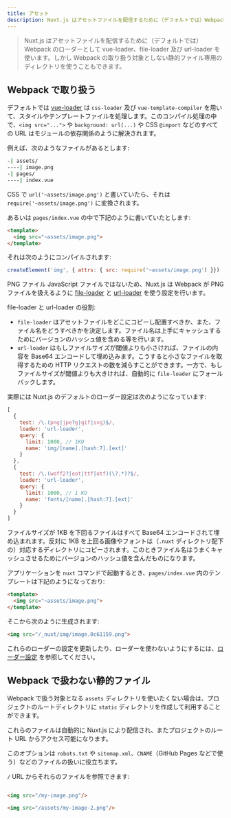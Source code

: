 ```yaml
---
title: アセット
description: Nuxt.js はアセットファイルを配信するために（デフォルトでは）Webpack のローダーとして vue-loader、file-loader 及び url-loader を使います。しかし Webpack の取り扱う対象としない静的ファイル専用のディレクトリを使うこともできます。
---
```


> Nuxt.js はアセットファイルを配信するために（デフォルトでは）Webpack のローダーとして vue-loader、file-loader 及び url-loader を使います。しかし Webpack の取り扱う対象としない静的ファイル専用のディレクトリを使うこともできます。

## Webpack で取り扱う

デフォルトでは [vue-loader](http://vue-loader.vuejs.org/en/) は `css-loader` 及び `vue-template-compiler` を用いて、スタイルやテンプレートファイルを処理します。このコンパイル処理の中で、`<img src="...">` や `background: url(...)` や CSS `@import` などのすべての URL はモジュールの依存関係のように解決されます。

例えば、次のようなファイルがあるとします:

```bash
-| assets/
----| image.png
-| pages/
----| index.vue
```

CSS で `url('~assets/image.png')` と書いていたら、それは `require('~assets/image.png')` に変換されます。

あるいは `pages/index.vue` の中で下記のように書いていたとします:

```html
<template>
  <img src="~assets/image.png">
</template>
```

それは次のようにコンパイルされます:

```js
createElement('img', { attrs: { src: require('~assets/image.png') }})
```

PNG ファイル JavaScript ファイルではないため、Nuxt.js は Webpack が PNG ファイルを扱えるように [file-loader](https://github.com/webpack/file-loader) と [url-loader](https://github.com/webpack/url-loader) を使う設定を行います。

file-loader と url-loader の役割:

- `file-loader` はアセットファイルをどこにコピーし配置すべきか、また、ファイル名をどうすべきかを決定します。ファイル名は上手にキャッシュするためにバージョンのハッシュ値を含める等を行います。
- `url-loader` はもしファイルサイズが閾値よりも小さければ、ファイルの内容を Base64 エンコードして埋め込みます。こうすると小さなファイルを取得するための HTTP リクエストの数を減らすことができます。一方で、もしファイルサイズが閾値よりも大きければ、自動的に `file-loader` にフォールバックします。

実際には Nuxt.js のデフォルトのローダー設定は次のようになっています:

```js
[
  {
    test: /\.(png|jpe?g|gif|svg)$/,
    loader: 'url-loader',
    query: {
      limit: 1000, // 1KO
      name: 'img/[name].[hash:7].[ext]'
    }
  },
  {
    test: /\.(woff2?|eot|ttf|otf)(\?.*)?$/,
    loader: 'url-loader',
    query: {
      limit: 1000, // 1 KO
      name: 'fonts/[name].[hash:7].[ext]'
    }
  }
]
```

ファイルサイズが 1KB を下回るファイルはすべて Base64 エンコードされて埋め込まれます。反対に 1KB を上回る画像やフォントは（`.nuxt` ディレクトリ配下の）対応するディレクトリにコピーされます。このときファイル名はうまくキャッシュさせるためにバージョンのハッシュ値を含んだものになります。

アプリケーションを `nuxt` コマンドで起動するとき、`pages/index.vue` 内のテンプレートは下記のようになっており:

```html
<template>
  <img src="~assets/image.png">
</template>
```

そこから次のように生成されます:

```html
<img src="/_nuxt/img/image.0c61159.png">
```

これらのローダーの設定を更新したり、ローダーを使わないようにするには、[ローダー設定](/api/configuration-build#loaders) を参照してください。

## Webpack で扱わない静的ファイル

Webpack で扱う対象となる `assets` ディレクトリを使いたくない場合は、プロジェクトのルートディレクトリに `static` ディレクトリを作成して利用することができます。

これらのファイルは自動的に Nuxt.js により配信され、またプロジェクトのルート URL からアクセス可能になります。

このオプションは `robots.txt` や `sitemap.xml`、`CNAME`（GitHub Pages などで使う）などのファイルの扱いに役立ちます。

`/` URL からそれらのファイルを参照できます:

```html

<img src="/my-image.png"/>

<img src="/assets/my-image-2.png"/>
```
